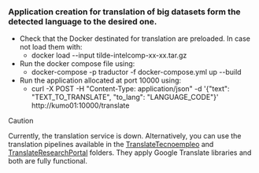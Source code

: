 ### Application creation for translation of big datasets form the detected language to the desired one.
- Check that the Docker destinated for translation are preloaded. In case not load them with:
  - docker load --input tilde-intelcomp-xx-xx.tar.gz   
- Run the docker compose file using:
  - docker-compose -p traductor -f docker-compose.yml up --build
- Run the application allocated at port 10000 using:
  - curl -X POST -H "Content-Type: application/json" -d '{"text": "TEXT_TO_TRANSLATE", "to_lang": "LANGUAGE_CODE"}' http://kumo01:10000/translate

> [!CAUTION]
> Currently, the translation service is down. Alternatively, you can use the translation pipelines available in the [TranslateTecnoempleo](TranslateTecnoempleo/Traduccion.ipynb) and [TranslateResearchPortal](TranslateResearchPortal/TranslationKeywords.ipynb) folders. They apply Google Translate libraries and both are fully functional.
